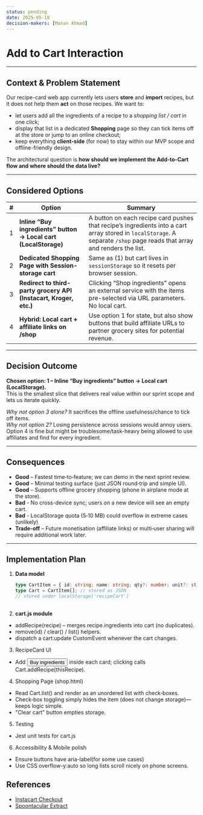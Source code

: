 ```yaml
---
status: pending
date: 2025-05-18
decision-makers: [Manan Ahmad]
---
```

# Add to Cart Interaction 

---

## Context & Problem Statement

Our recipe-card web app currently lets users **store** and **import** recipes, but it does not help them **act** on those recipes. We want to:

* let users add all the ingredients of a recipe to a *shopping list / cart* in one click;
* display that list in a dedicated **Shopping** page so they can tick items off at the store or jump to an online checkout;
* keep everything **client-side** (for now) to stay within our MVP scope and offline-friendly design.

The architectural question is **how should we implement the Add-to-Cart flow and where should the data live?**

---

## Considered Options

| # | Option | Summary |
|:-:|--------|---------|
| 1 | **Inline “Buy ingredients” button → Local cart (LocalStorage)** | A button on each recipe card pushes that recipe’s ingredients into a cart array stored in `localStorage`. A separate `/shop` page reads that array and renders the list. |
| 2 | **Dedicated Shopping Page with Session-storage cart** | Same as (1) but cart lives in `sessionStorage` so it resets per browser session. |
| 3 | **Redirect to third-party grocery API (Instacart, Kroger, etc.)** | Clicking “Shop ingredients” opens an external service with the items pre-selected via URL parameters. No local cart. |
| 4 | **Hybrid: Local cart + affiliate links on /shop** | Use option 1 for state, but also show buttons that build affiliate URLs to partner grocery sites for potential revenue. |

---

## Decision Outcome

**Chosen option: 1 – Inline “Buy ingredients” button → Local cart (LocalStorage).**  
This is the smallest slice that delivers real value within our sprint scope and lets us iterate quickly.

*Why not option 3 alone?* It sacrifices the offline usefulness/chance to tick off items.  
*Why not option 2?* Losing persistence across sessions would annoy users.  
Option 4 is fine but might be troublesome/task-heavy being allowed to use affiliates and find for every ingredient.

---

## Consequences

* **Good** – Fastest time‑to‑feature; we can demo in the next sprint review.  
* **Good** – Minimal testing surface (just JSON round‑trip and simple UI).  
* **Good** – Supports offline grocery shopping (phone in airplane mode at the store).  
* **Bad** - No cross-device sync; users on a new device will see an empty cart.
* **Bad** - LocalStorage quota (5‑10 MB) could overflow in extreme cases (unlikely)
* **Trade-off** –  Future monetisation (affiliate links) or multi‑user sharing will require additional work later.

---

## Implementation Plan 

1. **Data model**

   ```ts
   type CartItem = { id: string; name: string; qty?: number; unit?: string };
   type Cart = CartItem[]; // stored as JSON
   // stored under localStorage['recipeCart'] 
  
 2. **cart.js module**
  * addRecipe(recipe) – merges recipe.ingredients into cart (no duplicates).
  * remove(id) / clear() / list() helpers.
  * dispatch a cart:update CustomEvent whenever the cart changes.
  
3. RecipeCard UI
  * Add <button class="buy-ingredients">Buy ingredients</button> inside each card; clicking calls Cart.addRecipe(thisRecipe).

4. Shopping Page (shop.html)
  * Read Cart.list() and render as an unordered list with check‑boxes.
  * Check‑box toggling simply hides the item (does not change storage)—keeps logic simple.
  * "Clear cart" button empties storage.
  
5. Testing
  * Jest unit tests for cart.js
  
6. Accessibility & Mobile polish
  * Ensure buttons have aria-label(for some use cases)
  * Use CSS overflow-y:auto so long lists scroll nicely on phone screens.
  ## References 
  * [Instacart Checkout](https://docs.instacart.com/storefront/learn_about_your_storefront/cart_and_checkout/checkout/)
  * [Spoontacular Extract](https://spoonacular.com/food-api/docs#Extract-Recipe-From-Website)
  
